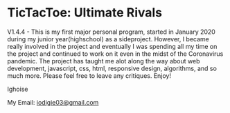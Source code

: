 # TicTacToe: Ultimate Rivals
V1.4.4 - This is my first major personal program, started in January 2020 during my junior year(highschool) as a sideproject. However, I became really involved in the project and eventually I was spending all my time on the project and continued to work on it even in the midst of the Coronavirus pandemic. The project has taught me alot along the way about web development, javascript, css, html, responsive design, algorithms, and so much more. Please feel free to leave any critiques. Enjoy!


Ighoise

My Email: iodigie03@gmail.com
